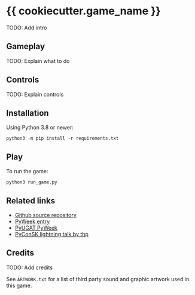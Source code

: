 # {{ cookiecutter.game_name }}

TODO: Add intro


## Gameplay

TODO: Explain what to do

## Controls

TODO: Explain controls

## Installation

Using Python 3.8 or newer:

```console
python3 -m pip install -r requirements.txt
```

## Play

To run the game:

```console
python3 run_game.py
```

## Related links

- [Github source repository](https://github.com/PyUGAT/pyweek34)
- [PyWeek entry](https://pyweek.org/e/RedPlanted/)
- [PyUGAT PyWeek](https://pyug.at/PyWeek)
- [PyConSK lightning talk by thp](https://youtu.be/yvEUoTkUoiA?t=34035)

## Credits

TODO: Add credits

See `ARTWORK.txt` for a list of third party sound and graphic artwork used in this game.
